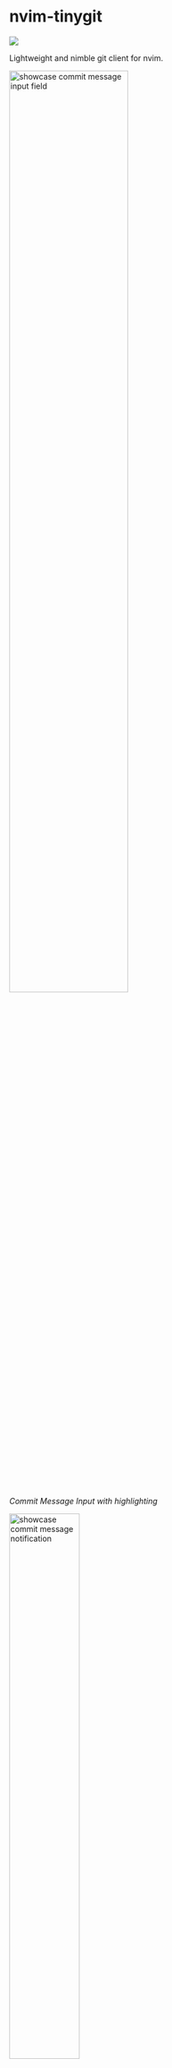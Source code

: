 <!-- LTeX: enabled=false -->
# nvim-tinygit
<!-- LTeX: enabled=true -->
<a href="https://dotfyle.com/plugins/chrisgrieser/nvim-tinygit"><img src="https://dotfyle.com/plugins/chrisgrieser/nvim-tinygit/shield"/></a>

Lightweight and nimble git client for nvim.

<img src="https://github.com/chrisgrieser/nvim-tinygit/assets/73286100/009d9139-f429-49e2-a244-15396fb13d7a"
	alt="showcase commit message input field"
	width=65%>

*Commit Message Input with highlighting*

<img src="https://github.com/chrisgrieser/nvim-tinygit/assets/73286100/123fcfd9-f989-4c10-bd98-32f62ea683c3"
	alt="showcase commit message notification"
	width=50%>

*Informative notifications with highlighting (using `nvim-notify`)*

<img src="https://github.com/chrisgrieser/nvim-tinygit/assets/73286100/99cc8def-760a-4cdd-9aea-fbd1fb3d1ecb"
	alt="showcase searching file history"
	width=60%>

*Search File history ("git pickaxe") and inspect the commit diffs.*

## Table of Contents

<!-- toc -->

- [Features](#features)
- [Installation](#installation)
- [Usage](#usage)
	* [Smart-Commit](#smart-commit)
	* [Amend](#amend)
	* [Fixup & Squash Commits](#fixup--squash-commits)
	* [GitHub Interaction](#github-interaction)
	* [Push & PR](#push--pr)
	* [Search File/Function History ("git pickaxe")](#search-filefunction-history-git-pickaxe)
	* [Stash](#stash)
- [Improved Interactive Rebasing](#improved-interactive-rebasing)
- [Configuration](#configuration)
	* [Appearance of Input Field](#appearance-of-input-field)
	* [Use Telescope for selections](#use-telescope-for-selections)
- [Non-Goals](#non-goals)
- [Credits](#credits)

<!-- tocstop -->

## Features
- **Smart-Commit**: Open a popup to enter a commit message with syntax
  highlighting and indicators for [commit message
  overlength](https://stackoverflow.com/questions/2290016/git-commit-messages-50-72-formatting).
  If there are no staged changed, stages all changes before doing so (`git add -A`).
- Commit messages have syntax highlighting, indicators for [commit message
  overlength](https://stackoverflow.com/questions/2290016/git-commit-messages-50-72-formatting),
  and options to automatically open references GitHub issues in the browser
  after committing, `git push` if the repo is clean, spellcheck, enforce
  conventional commits, …
- Quick commands for amend, stash, fixup, and squash commits.
- Search issues & PRs. Open the selected issue or PR in the browser.
- Open the GitHub URL of the current file or selection.
- Search the file history for a string ("git pickaxe"), show results in a diff
  with filetype syntax highlighting.
- Improvements for interactive rebasing when using nvim as sequence editor.

## Installation

```lua
-- lazy.nvim
{
	"chrisgrieser/nvim-tinygit",
	ft = { "gitrebase", "gitcommit" }, -- so ftplugins are loaded
	dependencies = {
		"stevearc/dressing.nvim",
		"rcarriga/nvim-notify", -- optional, but recommended
	},
},

-- packer
use {
	"chrisgrieser/nvim-tinygit",
	requires = {
		"stevearc/dressing.nvim",
		"rcarriga/nvim-notify", -- optional, but recommended
	},
}
```

Install the Treesitter parser for git commits for some syntax highlighting of
your commit messages like emphasized conventional commit keywords: `TSInstall
gitcommit`

## Usage

### Smart-Commit
- Open a commit popup. If there are no staged changes, stage all changes (`git
  add -A`) before the commit. Only supports the commit subject line.
- Optionally run `git push` if the repo is clean after committing.
- The title of the input field displays what actions are going to be performed.
  You can see at glance, whether all changes are going to be committed or whether
  there a `git push` is triggered afterward, so there are no surprises.
- Use `<Tab>` in the input field to quickly cycle conventional commits keywords.

```lua
require("tinygit").smartCommit { pushIfClean = false } -- options default to `false`
```

**Example Workflow**
Assuming these keybindings:

```lua
vim.keymap.set("n", "ga", "<cmd>Gitsigns add_hunk<CR>") -- gitsigns.nvim
vim.keymap.set("n", "gc", function() require("tinygit").smartCommit() end)
vim.keymap.set("n", "gp", function() require("tinygit").push() end)
```

1. Stage some hunks (changes) via `ga`.
2. Use `gc` to enter a commit message.
3. Repeat 1 and 2.
4. When done, `gp` to push the commits.

Using `pushIfClean = true` allows you to combine staging, committing, and
pushing into a single step, when it is the last commit you intend to make.

```lua
-- to enable normal mode in the commit message input field, configure
-- dressing.nvim like this:
require("dressing").setup {
	input = { insert_only = false },
}
```

### Amend
- `amendOnlyMsg` just opens the commit popup to change the last commit message,
  and does not stage any changes.
- `amendNoEdit` keeps the last commit message; if there are no staged changes,
  it stages all changes (`git add -A`), like `smartCommit`.
- Optionally runs `git push --force` afterward. (Remember to only do this when
  you work alone on the branch though.)

```lua
-- options default to `false`
require("tinygit").amendOnlyMsg { forcePush = false }
require("tinygit").amendNoEdit { forcePush = false }
```

### Fixup & Squash Commits
- `fixupCommit` lets you select a commit from the last X commits and runs `git
  commit --fixup` on the selected commit
- Use `squashInstead = true` to squash instead of fixup (`git commit --squash`).
- `autoRebase = true` automatically runs rebase with `--autosquash` and
`--autostash` afterward, confirming all fixups and squashes **without opening a
rebase view**. (Note that this can potentially result in multiple conflicts.)

```lua
-- options show default values
require("tinygit").fixupCommit { 
	selectFromLastXCommits = 15
	squashInstead = false, 
	autoRebase = false,
}
```

### GitHub Interaction
- Search issues & PRs. (Requires `curl`.)
- The appearance of the selector is controlled by `dressing.nvim`. (You can
  [configure `dressing` to use `telescope`](#use-telescope-for-selections).)

```lua
-- state: all|closed|open (default: all)
-- type: all|issue|pr (default: all)
require("tinygit").issuesAndPrs { type = "all", state = "all" }

-- alternative: if the word under the cursor is of the form `#123`,
-- just open that issue/PR
require("tinygit").openIssueUnderCursor()
```

- Open the current file at GitHub in the browser and copy the URL to the system clipboard.
- Normal mode: open the current file or repo.
- Visual mode: open the current selection.

```lua
-- file|repo (default: file)
require("tinygit").githubUrl("file")
```

### Push & PR
- `createGitHubPr` opens a PR from the current branch browser.
	* This requires the repo to be a fork with sufficient information on the remote.
	* This does not require the `gh` cli, as it uses a GitHub web feature.

```lua
-- options default to `false`
require("tinygit").push {
	pullBefore = false,
	force = false,
	createGitHubPr = false,
}
require("tinygit").createGitHubPr()
```

### Search File/Function History ("git pickaxe")
- Search the git **history of the current file for a term** (`git log -G`).
	* The search is case-insensitive and supports regex.
	* Select from the matching commits to open a diff popup.
- Explore the **history of a function in the current file** (`git log -L`).
	* If the current buffer has an LSP with support for document symbols
	  attached, you select can select a function. (Otherwise, you are prompted to
	  enter a function name.)
	* Select from the matching commits to open a diff popup.
	* Note that [`git` uses heuristics to determine the enclosing function of a
	  change](https://news.ycombinator.com/item?id=38153309), so this is not
	  100% perfect, and has varying reliability across languages.

Keymaps in the diff popup:
- `<Tab>`/`<S-Tab>`: cycle through the commits.
- `yh`: yank the commit hash to the system clipboard.
- `n`/`N` (file history): go to the next/previous occurrence of the query.

```lua
require("tinygit").searchFileHistory()
require("tinygit").functionHistory()
```

### Stash

```lua
require("tinygit").stashPush()
require("tinygit").stashPop()
```

## Improved Interactive Rebasing
`tinygit` also comes with some improvements for interactive rebasing (`git
rebase -i`) with nvim:
- Improved syntax highlighting of commit messages.
- `<Tab>` (normal mode): Cycle through the common rebase actions: `pick`,
  `reword`, `fixup`, `squash`, `drop`. Also supports their short forms.

> [!NOTE]
> This requires that your git editor (or sequence editor) is set to use `nvim`.
> You can do so by running `git config --global core.editor "nvim"`.

If you want to disable those modifications, add this to your config:

```lua
vim.g.tinygit_no_rebase_ftplugin = true
```

## Configuration
The `setup` call is optional. These are the default settings:

```lua
local defaultConfig = {
	commitMsg = {
		-- Why 50/72 is recommended: https://stackoverflow.com/q/2290016/22114136
		mediumLen = 50,
		maxLen = 72,

		-- When conforming the commit message popup with an empty message, fill
		-- in this message. `false` to disallow empty commit messages.
		emptyFillIn = "chore", ---@type string|false

		conventionalCommits = {
			enforce = false, -- disallow commit messages without a keyword
			-- stylua: ignore
			keywords = { -- also used for the cycle-keywords via <Tab>
				"fix", "feat", "chore", "docs", "refactor", "build", "test",
				"perf", "style", "revert", "ci", "break", "improv",
			},
		},

		-- enable vim's builtin spellcheck for the commit message input field
		-- (configured to ignore capitalization and correctly consider camelCase)
		spellcheck = false,

		-- if commit message references issue/PR, open it in the browser
		openReferencedIssue = false,
	},
	push = {
		preventPushingFixupOrSquashCommits = true,
		confirmationSound = true, -- currently macOS only
	},
	issueIcons = {
		openIssue = "🟢",
		closedIssue = "🟣",
		openPR = "🟩",
		mergedPR = "🟪",
		closedPR = "🟥",
	},
	historySearch = {
		diffPopup = {
			width = 0.8, -- float, 0 to 1
			height = 0.8,
			border = "single",
		},
		-- if trying to call `git log` on a shallow repository, automatically
		-- unshallow the repo by running `git fetch --unshallow`
		autoUnshallowIfNeeded = false,
	},
}
```

### Appearance of Input Field

```lua
-- see: https://github.com/stevearc/dressing.nvim#configuration
require("dressing").setup {
	input = {
		insert_only = false, -- enable normal mode in the input field
		-- other appearance settings
	},
}
```

### Use Telescope for selections

```lua
-- see: https://github.com/stevearc/dressing.nvim#configuration
require("dressing").setup {
	select = {
		backend = { "telescope" },
		-- other appearance settings
	},
}
```

## Non-Goals
- Become a full-fledged git client. Use
  [neogit](https://github.com/NeogitOrg/neogit) for that.
- Add features available in
  [gitsigns.nvim](https://github.com/lewis6991/gitsigns.nvim). `tinygit` is
  intended to complement `gitsigns.nvim` with some simple commands, not replace
  it.
- UI Customization. Configure
  [dressing.nvim](https://github.com/stevearc/dressing.nvim) for that.

<!-- vale Google.FirstPerson = NO -->
## Credits
**About Me**  
In my day job, I am a sociologist studying the social mechanisms underlying the
digital economy. For my PhD project, I investigate the governance of the app
economy and how software ecosystems manage the tension between innovation and
compatibility. If you are interested in this subject, feel free to get in touch.

**Blog**  
I also occasionally blog about vim: [Nano Tips for Vim](https://nanotipsforvim.prose.sh)

**Profiles**  
- [reddit](https://www.reddit.com/user/pseudometapseudo)
- [Discord](https://discordapp.com/users/462774483044794368/)
- [Academic Website](https://chris-grieser.de/)
- [Twitter](https://twitter.com/pseudo_meta)
- [Mastodon](https://pkm.social/@pseudometa)
- [ResearchGate](https://www.researchgate.net/profile/Christopher-Grieser)
- [LinkedIn](https://www.linkedin.com/in/christopher-grieser-ba693b17a/)

<a href='https://ko-fi.com/Y8Y86SQ91' target='_blank'>
<img
	height='36'
	style='border:0px;height:36px;'
	src='https://cdn.ko-fi.com/cdn/kofi1.png?v=3'
	border='0'
	alt='Buy Me a Coffee at ko-fi.com'
/></a>
